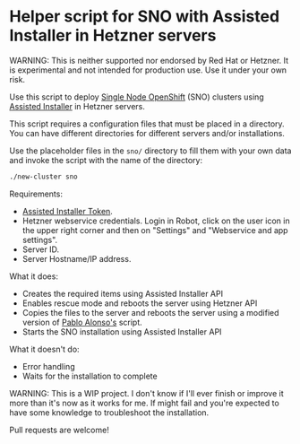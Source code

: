 # Helper script for SNO with Assisted Installer in Hetzner servers
WARNING: This is neither supported nor endorsed by Red Hat or Hetzner. It is experimental and not intended for production use. Use it under your own risk.

Use this script to deploy [Single Node OpenShift](https://docs.openshift.com/container-platform/4.13/installing/installing_sno/install-sno-installing-sno.html) 
(SNO) clusters using [Assisted Installer](https://console.redhat.com/openshift/assisted-installer/clusters/) 
in Hetzner servers.

This script requires a configuration files that must be placed in a
directory. You can have different directories for different servers
and/or installations.

Use the placeholder files in the `sno/` directory to fill them with
your own data and invoke the script with the name of the directory:

```bash
./new-cluster sno
```

Requirements:
- [Assisted Installer Token](https://access.redhat.com/documentation/en-us/assisted_installer_for_openshift_container_platform/2023/html/assisted_installer_for_openshift_container_platform/installing-with-api#installing-the-openshift-cluster-manager-cli_installing-with-api).
- Hetzner webservice credentials. Login in Robot, click on the user icon in the upper right corner and then on "Settings" and "Webservice and app settings".
- Server ID.
- Server Hostname/IP address.

What it does:
- Creates the required items using Assisted Installer API
- Enables rescue mode and reboots the server using Hetzner API
- Copies the files to the server and reboots the server using a modified version of [Pablo Alonso's](https://github.com/palonsoro/hetzner-sno-provision-host) script.
- Starts the SNO installation using Assisted Installer API

What it doesn't do:
- Error handling
- Waits for the installation to complete

WARNING: This is a WIP project. I don't know if I'll ever finish or
improve it more than it's now as it works for me. If might fail and
you're expected to have some knowledge to troubleshoot the
installation.

Pull requests are welcome!
